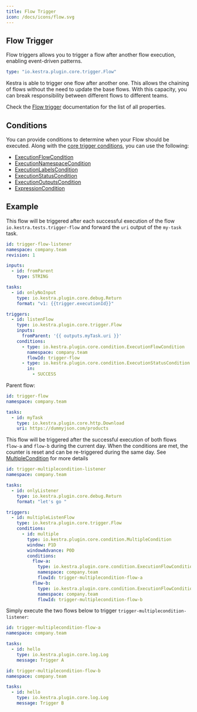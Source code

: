 ```yaml
---
title: Flow Trigger
icon: /docs/icons/flow.svg
---
```


## Flow Trigger

Flow triggers allows you to trigger a flow after another flow execution, enabling event-driven patterns.

```yaml
type: "io.kestra.plugin.core.trigger.Flow"
```

Kestra is able to trigger one flow after another one. This allows the chaining of flows without the need to update the base flows. With this capacity, you can break responsibility between different flows to different teams.

Check the [Flow trigger](/plugins/core/triggers/io.kestra.plugin.core.trigger.Flow) documentation for the list of all properties.

## Conditions

You can provide conditions to determine when your Flow should be executed. Along with the [core trigger conditions](index.md#conditions), you can use the following:

- [ExecutionFlowCondition](/plugins/core/conditions/io.kestra.plugin.core.condition.ExecutionFlowCondition)
- [ExecutionNamespaceCondition](/plugins/core/conditions/io.kestra.plugin.core.condition.ExecutionNamespaceCondition)
- [ExecutionLabelsCondition](/plugins/core/conditions/io.kestra.plugin.core.condition.executionlabelscondition)
- [ExecutionStatusCondition](/plugins/core/conditions/io.kestra.plugin.core.condition.ExecutionStatusCondition)
- [ExecutionOutputsCondition](/plugins/core/conditions/io.kestra.plugin.core.condition.executionoutputscondition)
- [ExpressionCondition](/plugins/core/conditions/io.kestra.plugin.core.condition.ExpressionCondition)

## Example

This flow will be triggered after each successful execution of the flow `io.kestra.tests.trigger-flow` and forward the `uri` output of the `my-task` task.
```yaml
id: trigger-flow-listener
namespace: company.team
revision: 1

inputs:
  - id: fromParent
    type: STRING

tasks:
  - id: onlyNoInput
    type: io.kestra.plugin.core.debug.Return
    format: "v1: {{trigger.executionId}}"

triggers:
  - id: listenFlow
    type: io.kestra.plugin.core.trigger.Flow
    inputs:
      fromParent: '{{ outputs.myTask.uri }}'
    conditions:
      - type: io.kestra.plugin.core.condition.ExecutionFlowCondition
        namespace: company.team
        flowId: trigger-flow
      - type: io.kestra.plugin.core.condition.ExecutionStatusCondition
        in:
          - SUCCESS
```
Parent flow:
```yaml
id: trigger-flow
namespace: company.team

tasks:
  - id: myTask
    type: io.kestra.plugin.core.http.Download
    uri: https://dummyjson.com/products
```



This flow will be triggered after the successful execution of both flows `flow-a` and `flow-b` during the current day. When the conditions are met, the counter is reset and can be re-triggered during the same day. See [MultipleCondition](/plugins/core/conditions/io.kestra.plugin.core.condition.MultipleCondition) for more details

```yaml
id: trigger-multiplecondition-listener
namespace: company.team

tasks:
  - id: onlyListener
    type: io.kestra.plugin.core.debug.Return
    format: "let's go "

triggers:
  - id: multipleListenFlow
    type: io.kestra.plugin.core.trigger.Flow
    conditions:
      - id: multiple
        type: io.kestra.plugin.core.condition.MultipleCondition
        window: P1D
        windowAdvance: P0D
        conditions:
          flow-a:
            type: io.kestra.plugin.core.condition.ExecutionFlowCondition
            namespace: company.team
            flowId: trigger-multiplecondition-flow-a
          flow-b:
            type: io.kestra.plugin.core.condition.ExecutionFlowCondition
            namespace: company.team
            flowId: trigger-multiplecondition-flow-b
```

Simply execute the two flows below to trigger `trigger-multiplecondition-listener`:
```yaml
id: trigger-multiplecondition-flow-a
namespace: company.team

tasks:
  - id: hello
    type: io.kestra.plugin.core.log.Log
    message: Trigger A
```

```yaml
id: trigger-multiplecondition-flow-b
namespace: company.team

tasks:
  - id: hello
    type: io.kestra.plugin.core.log.Log
    message: Trigger B
```
